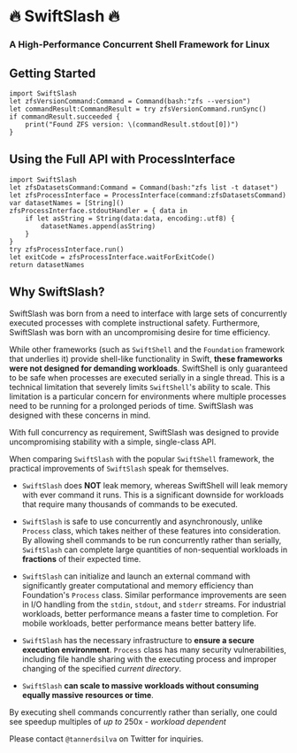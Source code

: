 # 🔥 SwiftSlash 🔥 

### A High-Performance Concurrent Shell Framework for Linux

## Getting Started
```
import SwiftSlash
let zfsVersionCommand:Command = Command(bash:"zfs --version")
let commandResult:CommandResult = try zfsVersionCommand.runSync()
if commandResult.succeeded {
	print("Found ZFS version: \(commandResult.stdout[0])")
}
```

## Using the Full API with ProcessInterface
```
import SwiftSlash
let zfsDatasetsCommand:Command = Command(bash:"zfs list -t dataset")
let zfsProcessInterface = ProcessInterface(command:zfsDatasetsCommand)
var datasetNames = [String]()
zfsProcessInterface.stdoutHandler = { data in
	if let asString = String(data:data, encoding:.utf8) {
		datasetNames.append(asString)
	}
}
try zfsProcessInterface.run()
let exitCode = zfsProcessInterface.waitForExitCode()
return datasetNames
```

## Why SwiftSlash?

SwiftSlash was born from a need to interface with large sets of concurrently executed processes with complete instructional safety. Furthermore, SwiftSlash was born with an uncompromising desire for time efficiency.

While other frameworks (such as `SwiftShell` and the `Foundation` framework that underlies it) provide shell-like functionality in Swift, **these frameworks were not designed for demanding workloads**. SwiftShell is only guaranteed to be safe when processes are executed serially in a single thread. This is a technical limitation that severely limits `SwiftShell`'s ability to scale. This limitation is a particular concern for environments where multiple processes need to be running for a prolonged periods of time. SwiftSlash was designed with these concerns in mind.

With full concurrency as requirement, SwiftSlash was designed to provide uncompromising stability with a simple, single-class API.

When comparing `SwiftSlash` with the popular `SwiftShell` framework, the practical improvements of `SwiftSlash` speak for themselves.

- `SwiftSlash` does **NOT** leak memory, whereas SwiftShell will leak memory with ever command it runs. This is a significant downside for workloads that require many thousands of commands to be executed.

- `SwiftSlash` is safe to use concurrently and asynchronously, unlike `Process` class, which takes neither of these features into consideration. By allowing shell commands to be run concurrently rather than serially, `SwiftSlash` can complete large quantities of non-sequential workloads in **fractions** of their expected time.

- `SwiftSlash` can initialize and launch an external command with significantly greater computational and memory efficiency than Foundation's `Process` class. Similar performance improvements are seen in I/O handling from the `stdin`, `stdout`, and `stderr` streams. For industrial workloads, better performance means a faster time to completion. For mobile workloads, better performance means better battery life.

- `SwiftSlash` has the necessary infrastructure to **ensure a secure execution environment**. `Process` class has many security vulnerabilities, including file handle sharing with the executing process and improper changing of the specified *current directory*.

- `SwiftSlash` **can scale to massive workloads without consuming equally massive resources or time**. 

By executing shell commands concurrently rather than serially, one could see speedup multiples of *up to* 250x - *workload dependent*

Please contact `@tannerdsilva` on Twitter for inquiries.
